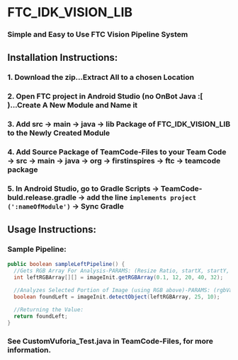 # FTC_IDK_VISION_LIB
### Simple and Easy to Use FTC Vision Pipeline System

## Installation Instructions:

### 1. Download the zip…Extract All to a chosen Location
### 2. Open FTC project in Android Studio (no OnBot Java :[ )...Create A New Module and Name it
### 3. Add src -> main -> java -> lib Package of FTC_IDK_VISION_LIB to the Newly Created Module
### 4. Add Source Package of TeamCode-Files to your Team Code -> src -> main -> java -> org -> firstinspires -> ftc -> teamcode package
### 5. In Android Studio, go to Gradle Scripts -> TeamCode-buld.release.gradle -> add the line ```implements project (':nameOfModule')``` -> Sync Gradle
   
## Usage Instructions:
  
### Sample Pipeline:
  ```Java
  public boolean sampleLeftPipeline() {
    //Gets RGB Array For Analysis-PARAMS: (Resize Ratio, startX, startY, width of area to analyze, height of area to analyze)
    int leftRGBArray[][] = imageInit.getRGBArray(0.1, 12, 20, 40, 32);
    
    //Analyzes Selected Portion of Image (using RGB above)-PARAMS: (rgbValues 2D Array, pixelMargin for lighting, number of pixels  counted before classified)
    boolean foundLeft = imageInit.detectObject(leftRGBArray, 25, 10);

    //Returning the Value:
    return foundLeft;
  }
  ```
  
### See CustomVuforia_Test.java in TeamCode-Files, for more information.

